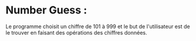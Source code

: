 # Number Guess :
Le programme choisit un chiffre de 101 à 999 et le but de l'utilisateur est de le trouver en faisant des opérations des chiffres données.
